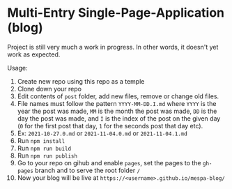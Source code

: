 # Multi-Entry Single-Page-Application (blog)

Project is still very much a work in progress. In other words, it doesn't yet work as expected.

Usage:

1. Create new repo using this repo as a temple
2. Clone down your repo
3. Edit contents of `post` folder, add new files, remove or change old files.
  1. File names must follow the pattern `YYYY-MM-DD.I.md` where `YYYY` is the year the post was made, `MM` is the month the post was made, `DD` is the day the post was made, and `I` is the index of the post on the given day (`0` for the first post that day, `1` for the seconds post that day etc).
  2. Ex: `2021-10-27.0.md` or `2021-11-04.0.md` or `2021-11-04.1.md`
4. Run `npm install`
5. Run `npm run build`
6. Run `npm run publish`
7. Go to your repo on gihub and enable `pages`, set the pages to the `gh-pages` branch and to serve the root folder `/`
8. Now your blog will be live at `https://<username>.github.io/mespa-blog/`
